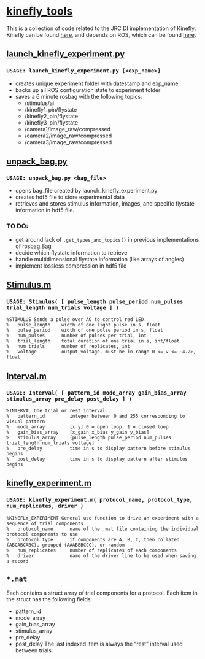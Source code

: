 # [kinefly_tools](https://github.com/williamrowell/kinefly_tools)
This is a collection of code related to the JRC DI implementation of Kinefly.  Kinefly can be found [here](https://github.com/ssafarik/Kinefly), and depends on ROS, which can be found [here](http://www.ros.org/).

## [launch_kinefly_experiment.py](https://github.com/williamrowell/kinefly_tools/blob/master/launch_kinefly_experiment.py)
### `USAGE: launch_kinefly_experiment.py [<exp_name>]`

* creates unique experiment folder with datestamp and exp_name
* backs up all ROS configuration state to experiment folder
* saves a 6 minute rosbag with the following topics:
  * /stimulus/ai
  * /kinefly1_pin/flystate
  * /kinefly2_pin/flystate
  * /kinefly3_pin/flystate
  * /camera1/image_raw/compressed
  * /camera2/image_raw/compressed
  * /camera3/image_raw/compressed

## [unpack_bag.py](https://github.com/williamrowell/kinefly_tools/blob/master/unpack_bag.py)
### `USAGE: unpack_bag.py <bag_file>`

* opens bag_file created by launch_kinefly_experiment.py
* creates hdf5 file to store experimental data
* retrieves and stores stimulus information, images, and specific flystate information in hdf5 file.

### TO DO:

* get around lack of `.get_types_and_topics()` in previous implementations of rosbag.Bag
* decide which flystate information to retrieve
* handle multidimensional flystate information (like arrays of angles)
* implement lossless compression in hdf5 file

## [Stimulus.m](https://github.com/williamrowell/kinefly_tools/blob/master/Stimulus.m)
### `USAGE: Stimulus( [ pulse_length pulse_period num_pulses trial_length num_trials voltage ] )`
```
%STIMULUS Sends a pulse over AO to control red LED.
%   pulse_length    width of one light pulse in s, float
%   pulse_period    width of one pulse period in s, float
%   num_pulses      number of pulses per trial, int
%   trial_length    total duration of one trial in s, int/float
%   num_trials      number of replicates, int
%   voltage         output voltage, must be in range 0 <= v <= ~4.2>, float
```

## [Interval.m](https://github.com/williamrowell/kinefly_tools/blob/master/Interval.m)
### `USAGE: Interval( [ pattern_id mode_array gain_bias_array stimulus_array pre_delay post_delay ] )`
```
%INTERVAL One trial or rest interval.
%   pattern_id         integer between 0 and 255 corresponding to visual pattern
%   mode_array         [x y] 0 = open loop, 1 = closed loop
%   gain_bias_array    [x_gain x_bias y_gain y_bias]
%   stimulus_array     [pulse_length pulse_period num_pulses trial_length num_trials voltage]
%   pre_delay          time in s to display pattern before stimulus begins
%   post_delay         time in s to display pattern after stimulus begins
```

## [kinefly_experiment.m](https://github.com/williamrowell/kinefly_tools/blob/master/kinefly_experiment.m)
### `USAGE: kinefly_experiment.m( protocol_name, protocol_type, num_replicates, driver )`
```
%KINEFLY_EXPERIMENT General use function to drive an experiment with a sequence of trial components
%   protocol_name      name of the .mat file containing the individual protocol components to use
%   protocol_type      if components are A, B, C, then collated (ABCABCABC), grouped (AAABBBCCC), or random
%   num_replicates     number of replicates of each components
%   driver             name of the driver line to be used when saving a record
```

## `*.mat`
Each contains a struct array of trial components for a protocol.  Each item in the struct has the following fields:
* pattern_id
* mode_array
* gain_bias_array
* stimulus_array
* pre_delay
* post_delay
The last indexed item is always the “rest” interval used between trials.
